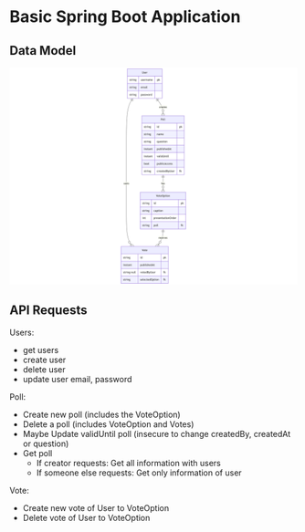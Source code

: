 # Basic Spring Boot Application

## Data Model

![Class Diagram](./img/poll_diagram_class.png)

## API Requests

Users:
- get users
- create user
- delete user
- update user email, password

Poll:
- Create new poll (includes the VoteOption)
- Delete a poll (includes VoteOption and Votes)
- Maybe Update validUntil poll (insecure to change createdBy, createdAt or question)
- Get poll
    - If creator requests: Get all information with users
    - If someone else requests: Get only information of user

Vote:
- Create new vote of User to VoteOption
- Delete vote of User to VoteOption